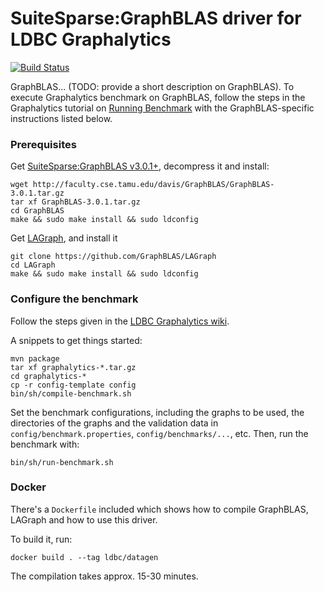 # SuiteSparse:GraphBLAS driver for LDBC Graphalytics

[![Build Status](https://travis-ci.com/FTSRG/ldbc-graphalytics-platform-graphblas.svg?branch=master)](https://travis-ci.com/FTSRG/ldbc-graphalytics-platform-graphblas)

GraphBLAS... (TODO: provide a short description on GraphBLAS). To execute Graphalytics benchmark on GraphBLAS, follow the steps in the Graphalytics tutorial on [Running Benchmark](https://github.com/ldbc/ldbc_graphalytics/wiki/Manual%3A-Running-Benchmark) with the GraphBLAS-specific instructions listed below.

### Prerequisites

Get [SuiteSparse:GraphBLAS v3.0.1+](http://faculty.cse.tamu.edu/davis/GraphBLAS.html), decompress it and install:

```console
wget http://faculty.cse.tamu.edu/davis/GraphBLAS/GraphBLAS-3.0.1.tar.gz
tar xf GraphBLAS-3.0.1.tar.gz
cd GraphBLAS
make && sudo make install && sudo ldconfig
```

Get [LAGraph](https://github.com/GraphBLAS/LAGraph), and install it

```console
git clone https://github.com/GraphBLAS/LAGraph
cd LAGraph
make && sudo make install && sudo ldconfig
```

### Configure the benchmark

Follow the steps given in the [LDBC Graphalytics wiki](https://github.com/ldbc/ldbc_graphalytics/wiki).

A snippets to get things started:

```console
mvn package
tar xf graphalytics-*.tar.gz
cd graphalytics-*
cp -r config-template config
bin/sh/compile-benchmark.sh
```

Set the benchmark configurations, including the graphs to be used, the directories of the graphs and the validation data in `config/benchmark.properties`, `config/benchmarks/...`, etc. Then, run the benchmark with:

```console
bin/sh/run-benchmark.sh
```

### Docker

There's a `Dockerfile` included which shows how to compile GraphBLAS, LAGraph and how to use this driver.

To build it, run:

```console
docker build . --tag ldbc/datagen
```

The compilation takes approx. 15-30 minutes.

